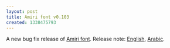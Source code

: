 ```yaml
---
layout: post
title: Amiri font v0.103
created: 1338475793
---
```

A new bug fix release of [Amiri font](https://sourceforge.net/projects/amiri). Release note: [English](http://amiri.git.sourceforge.net/git/gitweb.cgi?p=amiri/amiri;a=blob;f=documentation/NEWS.txt;h=2bbfab0fd74af5b0321e9b5ce87ee540a26b0d32), [Arabic](http://amiri.git.sourceforge.net/git/gitweb.cgi?p=amiri/amiri;a=blob;f=documentation/NEWS-Arabic.txt;h=4206207c872b47d718b40324fa571eced8ef869b).
